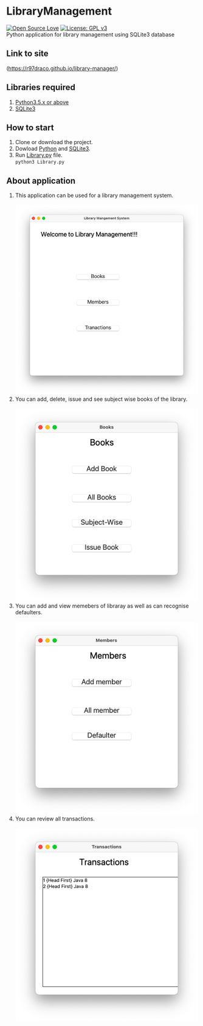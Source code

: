 # LibraryManagement
[![Open Source Love](https://badges.frapsoft.com/os/v1/open-source.svg?v=103)](https://github.com/ellerbrock/open-source-badges/)
[![License: GPL v3](https://img.shields.io/badge/License-GPLv3-blue.svg)](https://www.gnu.org/licenses/gpl-3.0)<br>
Python application for library management using SQLite3 database

## Link to site
(https://r97draco.github.io/library-manager/)


## Libraries required
1. [Python3.5.x or above](https://www.python.org/downloads/)
2. [SQLite3](https://pypi.org/project/db-sqlite3/)

## How to start
1. Clone or download the project.
2. Dowload [Python](https://www.python.org/downloads/) and [SQLite3](https://pypi.org/project/db-sqlite3/).
3. Run [Library.py](Library.py) file.
<br>```python3 Library.py```

## About application
1. This application can be used for a library management system.
<br><br>![alt txt](Welocome.png)<br>
2. You can add, delete, issue and see subject wise books of the library.
<br><br>![alt txt](Books.png)<br>
3. You can add and view memebers of libraray as well as can recognise defaulters.
<br><br>![alt txt](Members.png)<br>
4. You can review all transactions.
<br><br>![alt txt](Transactions.png)<br>
